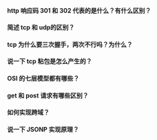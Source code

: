 #### http 响应码 301 和 302 代表的是什么？有什么区别？

#### 简述 tcp 和 udp的区别？

#### tcp 为什么要三次握手，两次不行吗？为什么？

#### 说一下 tcp 粘包是怎么产生的？

#### OSI 的七层模型都有哪些？

#### get 和 post 请求有哪些区别？

#### 如何实现跨域？

#### 说一下 JSONP 实现原理？